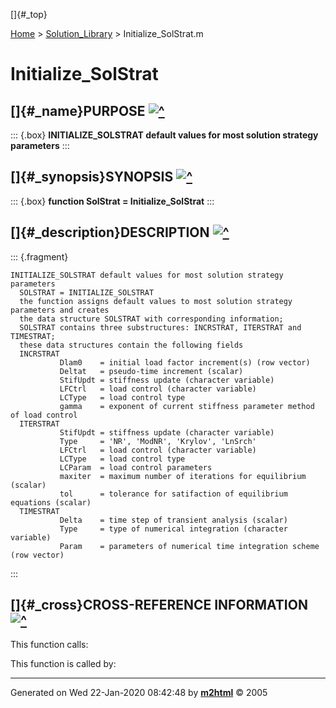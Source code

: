 []{#_top}

<div>

[Home](../FEDEASLab.html) \> [Solution_Library](FEDEASLab.html) \>
Initialize_SolStrat.m

</div>

# Initialize_SolStrat

## []{#_name}PURPOSE [![\^](../up.png)](#_top)

::: {.box}
**INITIALIZE_SOLSTRAT default values for most solution strategy
parameters**
:::

## []{#_synopsis}SYNOPSIS [![\^](../up.png)](#_top)

::: {.box}
**function SolStrat = Initialize_SolStrat**
:::

## []{#_description}DESCRIPTION [![\^](../up.png)](#_top)

::: {.fragment}
``` {.comment}
INITIALIZE_SOLSTRAT default values for most solution strategy parameters
  SOLSTRAT = INITIALIZE_SOLSTRAT
  the function assigns default values to most solution strategy parameters and creates
  the data structure SOLSTRAT with corresponding information;
  SOLSTRAT contains three substructures: INCRSTRAT, ITERSTRAT and TIMESTRAT;
  these data structures contain the following fields
  INCRSTRAT
           Dlam0    = initial load factor increment(s) (row vector)
           Deltat   = pseudo-time increment (scalar)
           StifUpdt = stiffness update (character variable)
           LFCtrl   = load control (character variable)
           LCType   = load control type
           gamma    = exponent of current stiffness parameter method of load control
  ITERSTRAT
           StifUpdt = stiffness update (character variable)
           Type     = 'NR', 'ModNR', 'Krylov', 'LnSrch'
           LFCtrl   = load control (character variable)
           LCType   = load control type
           LCParam  = load control parameters
           maxiter  = maximum number of iterations for equilibrium (scalar)
           tol      = tolerance for satifaction of equilibrium equations (scalar)
  TIMESTRAT
           Delta    = time step of transient analysis (scalar)
           Type     = type of numerical integration (character variable)
           Param    = parameters of numerical time integration scheme (row vector)
```
:::

## []{#_cross}CROSS-REFERENCE INFORMATION [![\^](../up.png)](#_top)

This function calls:

This function is called by:

------------------------------------------------------------------------

Generated on Wed 22-Jan-2020 08:42:48 by
**[m2html](http://www.artefact.tk/software/matlab/m2html/ "Matlab Documentation in HTML")**
© 2005
